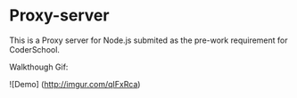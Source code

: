 # Proxy-server

This is a Proxy server for Node.js submited as the pre-work requirement for CoderSchool.

Walkthough Gif:
 
![Demo] (http://imgur.com/qIFxRca)
